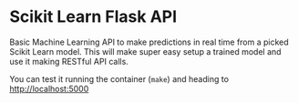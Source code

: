 # Scikit Learn Flask API

Basic Machine Learning API to make predictions in real time from a
picked Scikit Learn model. This will make super easy setup a
trained model and use it making RESTful API calls.

You can test it running the container (`make`) and heading
to [http://localhost:5000](http://localhost:5000)

